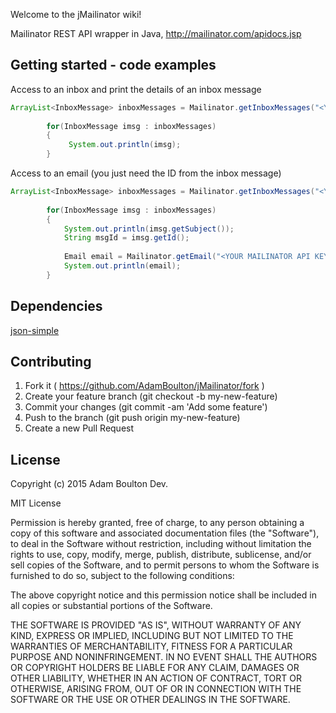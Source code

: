 Welcome to the jMailinator wiki!

Mailinator REST API wrapper in Java, http://mailinator.com/apidocs.jsp

## Getting started - code examples

Access to an inbox and print the details of an inbox message

```java
ArrayList<InboxMessage> inboxMessages = Mailinator.getInboxMessages("<YOUR MAILINATOR API KEY>", "EMAIL ADDRESS");
        
        for(InboxMessage imsg : inboxMessages)
        {
             System.out.println(imsg);
        }
```

Access to an email (you just need the ID from the inbox message)

```java
ArrayList<InboxMessage> inboxMessages = Mailinator.getInboxMessages("<YOUR MAILINATOR API KEY>", "EMAIL ADDRESS");
        
        for(InboxMessage imsg : inboxMessages)
        {
            System.out.println(imsg.getSubject());
            String msgId = imsg.getId();
            
            Email email = Mailinator.getEmail("<YOUR MAILINATOR API KEY>", msgId);
            System.out.println(email);
        }
```

## Dependencies

[json-simple](https://code.google.com/p/json-simple/)

## Contributing

1. Fork it ( https://github.com/AdamBoulton/jMailinator/fork )
2. Create your feature branch (git checkout -b my-new-feature)
3. Commit your changes (git commit -am 'Add some feature')
4. Push to the branch (git push origin my-new-feature)
5. Create a new Pull Request

## License

Copyright (c) 2015 Adam Boulton Dev.

MIT License

Permission is hereby granted, free of charge, to any person obtaining a copy of this software and associated documentation files (the "Software"), to deal in the Software without restriction, including without limitation the rights to use, copy, modify, merge, publish, distribute, sublicense, and/or sell copies of the Software, and to permit persons to whom the Software is furnished to do so, subject to the following conditions:

The above copyright notice and this permission notice shall be included in all copies or substantial portions of the Software.

THE SOFTWARE IS PROVIDED "AS IS", WITHOUT WARRANTY OF ANY KIND, EXPRESS OR IMPLIED, INCLUDING BUT NOT LIMITED TO THE WARRANTIES OF MERCHANTABILITY, FITNESS FOR A PARTICULAR PURPOSE AND NONINFRINGEMENT. IN NO EVENT SHALL THE AUTHORS OR COPYRIGHT HOLDERS BE LIABLE FOR ANY CLAIM, DAMAGES OR OTHER LIABILITY, WHETHER IN AN ACTION OF CONTRACT, TORT OR OTHERWISE, ARISING FROM, OUT OF OR IN CONNECTION WITH THE SOFTWARE OR THE USE OR OTHER DEALINGS IN THE SOFTWARE.
